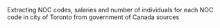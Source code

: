 Extracting NOC codes, salaries and number of individuals for each NOC code in city of Toronto from government of Canada sources